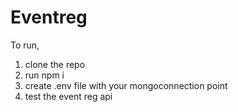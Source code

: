 # Eventreg

To run,
1. clone the repo
2. run npm i
3. create .env file with your mongoconnection point
4. test the event reg api
